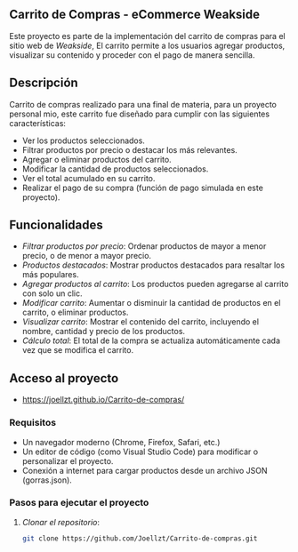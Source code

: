 ## Carrito de Compras - eCommerce Weakside

Este proyecto es parte de la implementación del carrito de compras para el sitio web de *Weakside*, El carrito permite a los usuarios agregar productos, visualizar su contenido y proceder con el pago de manera sencilla.

## Descripción

Carrito de compras realizado para una final de materia, para un proyecto personal mio, este carrito fue diseñado para cumplir con las siguientes características:

- Ver los productos seleccionados.
- Filtrar productos por precio o destacar los más relevantes.
- Agregar o eliminar productos del carrito.
- Modificar la cantidad de productos seleccionados.
- Ver el total acumulado en su carrito.
- Realizar el pago de su compra (función de pago simulada en este proyecto).

## Funcionalidades

- *Filtrar productos por precio*: Ordenar productos de mayor a menor precio, o de menor a mayor precio.
- *Productos destacados*: Mostrar productos destacados para resaltar los más populares.
- *Agregar productos al carrito*: Los productos pueden agregarse al carrito con solo un clic.
- *Modificar carrito*: Aumentar o disminuir la cantidad de productos en el carrito, o eliminar productos.
- *Visualizar carrito*: Mostrar el contenido del carrito, incluyendo el nombre, cantidad y precio de los productos.
- *Cálculo total*: El total de la compra se actualiza automáticamente cada vez que se modifica el carrito.

## Acceso al proyecto 

- https://joellzt.github.io/Carrito-de-compras/

### Requisitos

- Un navegador moderno (Chrome, Firefox, Safari, etc.)
- Un editor de código (como Visual Studio Code) para modificar o personalizar el proyecto.
- Conexión a internet para cargar productos desde un archivo JSON (gorras.json).

### Pasos para ejecutar el proyecto

1. *Clonar el repositorio*:

   ```bash
   git clone https://github.com/Joellzt/Carrito-de-compras.git

